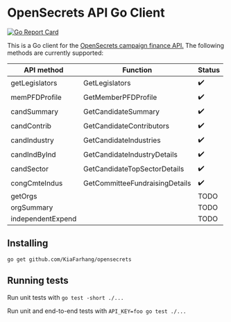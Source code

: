 # OpenSecrets API Go Client

[![Go Report Card](https://goreportcard.com/badge/github.com/KiaFarhang/opensecrets)](https://goreportcard.com/report/github.com/KiaFarhang/opensecrets)

This is a Go client for the [OpenSecrets campaign finance API.](https://www.opensecrets.org/open-data/api) The following methods are currently supported:

| **API method**    | **Function**             | **Status** |
|-------------------|--------------------------|--------|
| getLegislators    | GetLegislators           | :heavy_check_mark:      |
| memPFDProfile     | GetMemberPFDProfile      | :heavy_check_mark:      |
| candSummary       | GetCandidateSummary      | :heavy_check_mark:      |
| candContrib       | GetCandidateContributors | :heavy_check_mark:      |
| candIndustry      | GetCandidateIndustries   | :heavy_check_mark:      |
| candIndByInd      | GetCandidateIndustryDetails | :heavy_check_mark:   |
| candSector        | GetCandidateTopSectorDetails | :heavy_check_mark:   |
| congCmteIndus     | GetCommitteeFundraisingDetails | :heavy_check_mark:   |
| getOrgs           |                          | TODO   |
| orgSummary        |                          | TODO   |
| independentExpend |                          | TODO   |

## Installing

`go get github.com/KiaFarhang/opensecrets`

## Running tests

Run unit tests with `go test -short ./...`

Run unit and end-to-end tests with `API_KEY=foo go test ./...`
